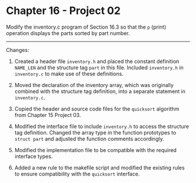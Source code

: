 # Chapter 16 - Project 02

Modify the inventory.c program of Section 16.3 so that the `p` (print) operation
displays the parts sorted by part number.


---

Changes:

1. Created a header file `inventory.h` and placed the constant definition
   `NAME_LEN` and the structure tag `part` in this file.  Included `inventory.h`
   in `inventory.c` to make use of these definitions.

2. Moved the declaration of the inventory array, which was originally combined
   with the structure tag definition, into a separate statement in
   `inventory.c`. 

3. Copied the header and source code files for the `quicksort` algorithm from
   Chapter 15 Project 03.

4. Modified the interface file to include `inventory.h` to access the structure
   tag definition.  Changed the array type in the function prototypes to `struct
   part` and adjusted the function comments accordingly.

5. Modified the implementation file to be compatible with the required interface
   types.

6. Added a new rule to the makefile script and modified the existing rules to
   ensure compatibility with the `quicksort` interface.
